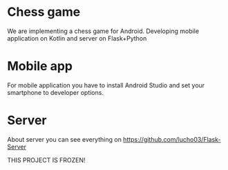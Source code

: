 # Chess game

We are implementing a chess game for Android.
Developing mobile application on Kotlin and server on Flask+Python

# Mobile app

For mobile application you have to install Android Studio and set your smartphone to developer options.

# Server

About server you can see everything on https://github.com/lucho03/Flask-Server

THIS PROJECT IS FROZEN!
